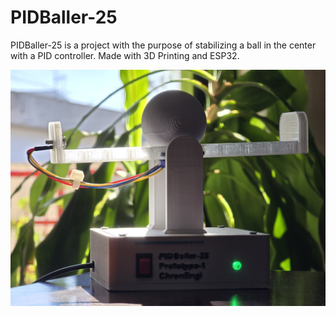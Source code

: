 # PIDBaller-25
PIDBaller-25 is a project with the purpose of stabilizing a ball in the center with a PID controller. Made with 3D Printing and ESP32.

![Preview PIDBaller](/resources/preview.jpg)
